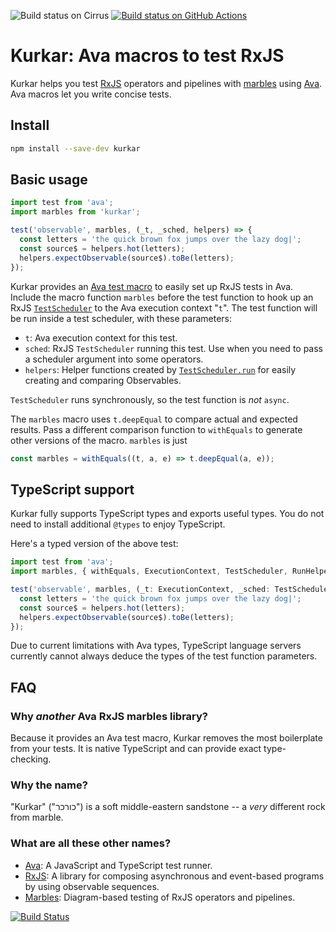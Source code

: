 ![Build status on Cirrus](https://img.shields.io/cirrus/github/binaris/kurkar?style=plastic)
[![Build status on GitHub Actions](https://github.com/binaris/kurkar/workflows/Node%20CI/badge.svg)](https://github.com/binaris/kurkar/actions)

# Kurkar: Ava macros to test RxJS

Kurkar helps you test [RxJS][rxjs] operators and pipelines with
[marbles][marbles] using [Ava][ava].  Ava macros let you write concise
tests.

## Install

```bash
npm install --save-dev kurkar
```

## Basic usage

```js
import test from 'ava';
import marbles from 'kurkar';

test('observable', marbles, (_t, _sched, helpers) => {
  const letters = 'the quick brown fox jumps over the lazy dog|';
  const source$ = helpers.hot(letters);
  helpers.expectObservable(source$).toBe(letters);
});
```

Kurkar provides an [Ava test macro][macros] to easily set up RxJS
tests in Ava.  Include the macro function `marbles` before the test
function to hook up an RxJS [`TestScheduler`][TestScheduler] to the
Ava execution context "`t`".  The test function will be run inside a
test scheduler, with these parameters:
* `t`: Ava execution context for this test.
* `sched`: RxJS `TestScheduler` running this test.  Use when you need
  to pass a scheduler argument into some operators.
* `helpers`: Helper functions created by
  [`TestScheduler.run`][TestScheduler.run] for easily creating and
  comparing Observables.

`TestScheduler` runs synchronously, so the test function is _not_
`async`.

The `marbles` macro uses `t.deepEqual` to compare actual and expected
results.  Pass a different comparison function to `withEquals` to
generate other versions of the macro.  `marbles` is just
```js
const marbles = withEquals((t, a, e) => t.deepEqual(a, e));
```

## TypeScript support

Kurkar fully supports TypeScript types and exports useful types.  You
do not need to install additional `@types` to enjoy TypeScript.

Here's a typed version of the above test:
```ts
import test from 'ava';
import marbles, { withEquals, ExecutionContext, TestScheduler, RunHelpers } from 'kurkar';

test('observable', marbles, (_t: ExecutionContext, _sched: TestScheduler, helpers: RunHelpers) => {
  const letters = 'the quick brown fox jumps over the lazy dog|';
  const source$ = helpers.hot(letters);
  helpers.expectObservable(source$).toBe(letters);
});
```

Due to current limitations with Ava types, TypeScript language servers
currently cannot always deduce the types of the test function parameters.

## FAQ

### Why _another_ Ava RxJS marbles library?

Because it provides an Ava test macro, Kurkar removes the most
boilerplate from your tests.  It is native TypeScript and can provide
exact type-checking.

### Why the name?

"Kurkar" ("כורכר") is a soft middle-eastern sandstone -- a _very_ different rock from marble.

### What are all these other names?

* [Ava][ava]: A JavaScript and TypeScript test runner.
* [RxJS][rxjs]: A library for composing asynchronous and event-based
  programs by using observable sequences.
* [Marbles][marbles]: Diagram-based testing of RxJS operators and pipelines.

[![Build Status][status.image]][status.link]

[ava]: https://github.com/avajs/ava
[rxjs]: http://rxjs-dev.firebaseapp.com/
[marbles]: https://github.com/ReactiveX/rxjs/blob/master/doc/marble-testing.md
[macros]: https://github.com/avajs/ava/blob/master/docs/01-writing-tests.md#reusing-test-logic-through-macros
[testscheduler]: https://rxjs-dev.firebaseapp.com/api/testing/TestScheduler
[testscheduler.run]: https://rxjs-dev.firebaseapp.com/api/testing/TestScheduler#run-
[status.link]: https://cirrus-ci.com/github/binaris/kurkar
[status.image]: https://api.cirrus-ci.com/github/binaris/kurkar.svg
